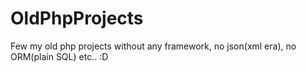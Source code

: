 # OldPhpProjects
Few my old php projects without any framework, no json(xml era), no ORM(plain SQL) etc.. :D
